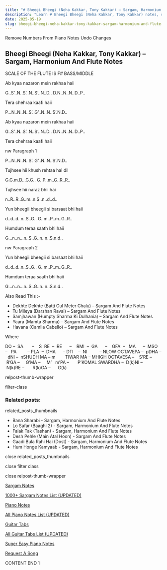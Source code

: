 ```yaml
---
title: "# Bheegi Bheegi (Neha Kakkar, Tony Kakkar) – Sargam, Harmonium And Flute Notes"
description: "Learn # Bheegi Bheegi (Neha Kakkar, Tony Kakkar) notes, sargam, harmonium notations and flute notes. Easy step-by-step tutorial for beginners."
date: 2025-05-19
slug: bheegi-bheegi-neha-kakkar-tony-kakkar-sargam-harmonium-and-flute-notes
---
```


Remove Numbers From Piano Notes
Undo Changes



## Bheegi Bheegi (Neha Kakkar, Tony Kakkar) – Sargam, Harmonium And Flute Notes



SCALE OF THE FLUTE IS F# BASS/MIDDLE



Ab kyaa nazaron mein rakhaa haii



G..S’..N..S’..N..S’..N..D.. D.N..N..N..D..P..



Tera chehraa kaafi haii



P…N..N..N..S’..G’..N..N..S’.N.D..



Ab kyaa nazaron mein rakhaa haii



G..S’..N..S’..N..S’..N..D.. D.N..N..N..D..P..



Tera chehraa kaafi haii



nw Paragraph 1

P…N..N..N..S’..G’..N..N..S’.N.D..



Tujhsee hii khush rehtaa hai dil



G.G.m.D…G.G.. G..P..m..G..R..R..



Tujhsee hii naraz bhii hai



n..R..R..G..m..n.S..n..d..d..



Yun bheegii bheegii si barsaat bhi haii



d..d..d..n..S..G.. G..m..P..m..G..R..



Humdum teraa saath bhi haii



G…n..n…n..S..G..n..n..S.n.d..

nw Paragraph 2



Yun bheegii bheegii si barsaat bhi haii



d..d..d..n..S..G.. G..m..P..m..G..R..



Humdum teraa saath bhi haii



G…n..n…n..S..G..n..n..S.n.d..



Also Read This :-



* Dekhte Dekhte (Batti Gul Meter Chalu) – Sargam And Flute Notes
* Tu Mileya (Darshan Raval) – Sargam And Flute Notes
* Samjhawan (Humpty Sharma Ki Dulhania) – Sargam And Flute Notes
* Yaara (Mamta Sharma) – Sargam And Flute Notes
* Havana (Camila Cabello) – Sargam And Flute Notes



Where



DO –  SA       –    S  RE  –  RE      –    RMI  –  GA      –    GFA  –   MA      –  MSO  –   PA         – PLA  –  DHA      – DTI    –  NI          – NLOW OCTAVEPA –  pDHA –  dNI –  nSHUDH MA – m        TIWAR MA – MHIGH OCTAVESA –    S’RE –     R’GA –     G’MA –     M’   m’PA –       P’KOMAL SWARDHA –  D(k)NI –       N(k)RE –       R(k)GA –      G(k)



relpost-thumb-wrapper

filter-class

### Related posts:

related_posts_thumbnails

* Bana Sharabi - Sargam, Harmonium And Flute Notes
* Lo Safar (Baaghi 2) - Sargam, Harmonium And Flute Notes
* Falak Tak (Tashan) - Sargam, Harmonium And Flute Notes
* Desh Pehle (Main Atal Hoon) - Sargam And Flute Notes
* Gaadi Bula Rahi Hai (Dost) - Sargam, Harmonium And Flute Notes
* Hum Honge Kamyaab - Sargam, Harmonium And Flute Notes

close related_posts_thumbnails

close filter class

close relpost-thumb-wrapper

[Sargam Notes](/sargam-notes.html)

[1000+ Sargam Notes List (UPDATED)](/all-songs-list-sargam-notes.html)

[Piano Notes](/piano-notes.html)

[All Piano Notes List (UPDATED)](/all-songs-list-piano-notes.html)

[Guitar Tabs](/guitar-tabs.html)

[All Guitar Tabs List (UPDATED)](/all-songs-list-guitar-tabs.html)

[Super Easy Piano Notes](https://studywall.in/)

[Request A Song](/request-a-song.html)

CONTENT END 1

